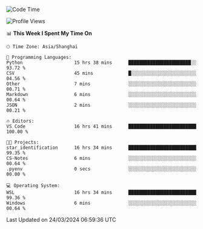 <!--START_SECTION:waka-->
![Code Time](http://img.shields.io/badge/Code%20Time-1%2C561%20hrs%2023%20mins-blue)

![Profile Views](http://img.shields.io/badge/Profile%20Views-0-blue)

📊 **This Week I Spent My Time On** 

```text
🕑︎ Time Zone: Asia/Shanghai

💬 Programming Languages: 
Python                   15 hrs 38 mins      ███████████████████████░░   93.72 % 
CSV                      45 mins             █░░░░░░░░░░░░░░░░░░░░░░░░   04.56 % 
Other                    7 mins              ░░░░░░░░░░░░░░░░░░░░░░░░░   00.71 % 
Markdown                 6 mins              ░░░░░░░░░░░░░░░░░░░░░░░░░   00.64 % 
JSON                     2 mins              ░░░░░░░░░░░░░░░░░░░░░░░░░   00.21 % 

🔥 Editors: 
VS Code                  16 hrs 41 mins      █████████████████████████   100.00 % 

🐱‍💻 Projects: 
star_identification      16 hrs 34 mins      █████████████████████████   99.35 % 
CS-Notes                 6 mins              ░░░░░░░░░░░░░░░░░░░░░░░░░   00.64 % 
.pyenv                   0 secs              ░░░░░░░░░░░░░░░░░░░░░░░░░   00.00 % 

💻 Operating System: 
WSL                      16 hrs 34 mins      █████████████████████████   99.36 % 
Windows                  6 mins              ░░░░░░░░░░░░░░░░░░░░░░░░░   00.64 % 
```


 Last Updated on 24/03/2024 06:59:36 UTC
<!--END_SECTION:waka-->